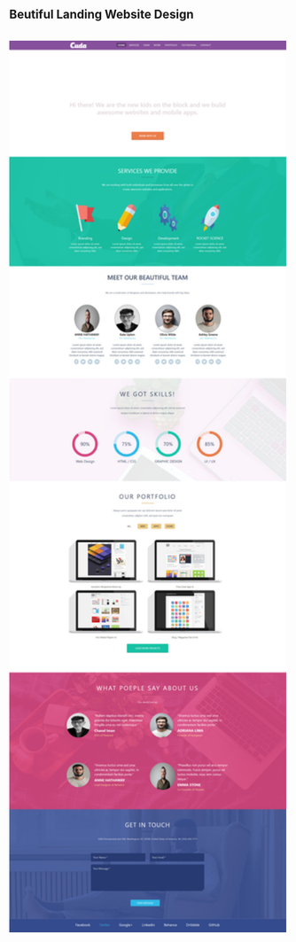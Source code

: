 ## Beutiful Landing Website Design
<br>
<img src="./images/landing_Website.jpg" alt="Website img" width="500px" >